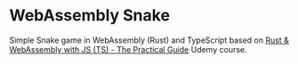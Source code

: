 # WebAssembly Snake

Simple Snake game in WebAssembly (Rust) and TypeScript based on 
[Rust & WebAssembly with JS (TS) - The Practical Guide](https://www.udemy.com/course/rust-webassembly-with-js-ts-the-practical-guide/) 
Udemy course.